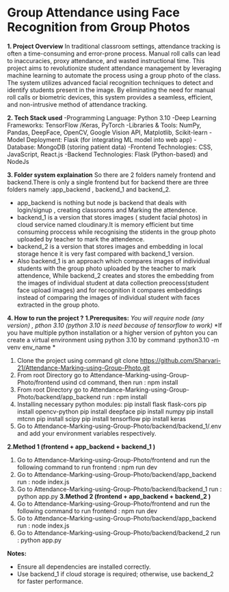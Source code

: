 # Group Attendance using Face Recognition from Group Photos
**1. Project Overview**
In traditional classroom settings, attendance tracking is often a time-consuming and error-prone process. Manual roll calls can lead to inaccuracies, proxy attendance, and wasted instructional time. This project aims to revolutionize student attendance management by leveraging machine learning to automate the process using a group photo of the class.
The system utilizes advanced facial recognition techniques to detect and identify students present in the image. By eliminating the need for manual roll calls or biometric devices, this system provides a seamless, efficient, and non-intrusive method of attendance tracking.

**2. Tech Stack used**
-Programming Language: Python 3.10
-Deep Learning Frameworks: TensorFlow /Keras, PyTorch
-Libraries & Tools: NumPy, Pandas, DeepFace, OpenCV, Google Vision API, Matplotlib, Scikit-learn
-Model Deployment: Flask (for integrating ML model into web app)
-Database: MongoDB (storing patient data)
-Frontend Technologies: CSS, JavaScript, React.js
-Backend Technologies: Flask (Python-based) and NodeJs

**3. Folder system explaination**
So there are 2 folders namely frontend and backend.There is only a single frontend but for backend there are three folders namely :app_backend , backend_1 and backend_2.
- app_backend is nothing but node js backend that deals with login/signup , creating classrooms and Marking the attendence.
- backend_1 is a version that stores images ( student facial photos) in cloud service named cloudinary.It is memory efficient but time consuming proccess while recognising the stidents in the group photo uploaded by teacher to mark the attendence.
- backend_2 is a version that stores images and embedding in local storage hence it is very fast compared with backend_1 version.
- Also backend_1 is an approach which compares images of individual students with the group photo uploaded by the teacher to mark attendence, While backend_2 creates and stores the embedding from the images of individual student at data collection preocess(student face upload images) and for recognition it compares embeddings instead of comparing the images of individual student with faces extracted in the group photo.

**4. How to run the project ?**
**1.Prerequsites:**
*You will require node (any version) , pthon 3.10 (python 3.10 is need because of tensorflow to work)*
*If you have multiple python installation or a higher version of pyhton you can create a virtual environment using python 3.10 by command :python3.10 -m venv env_name
*
1. Clone the project using command git clone https://github.com/Sharvari-21/Attendance-Marking-using-Group-Photo.git
2. From root Directory go to Attendance-Marking-using-Group-Photo/frontend usind cd command, then run : npm install
3. From root Directory go to Attendance-Marking-using-Group-Photo/backend/app_backend run : npm install
4. Installing necessary python modules:
      pip install flask flask-cors
      pip install opencv-python
      pip install deepface
      pip install numpy
      pip install mtcnn
      pip install scipy
      pip install tensorflow
      pip install keras
5. Go to Attendance-Marking-using-Group-Photo/backend/backend_1/.env and add your environment variables respectively.

**2.Method 1 (frontend + app_backend + backend_1 )**
1. Go to Attendance-Marking-using-Group-Photo/frontend and run the following command to run frontend : npm run dev 
2. Go to Attendance-Marking-using-Group-Photo/backend/app_backend run : node index.js
3. Go to Attendance-Marking-using-Group-Photo/backend/backend_1 run : python app.py
**3.Method 2 (frontend + app_backend + backend_2 )**
1. Go to Attendance-Marking-using-Group-Photo/frontend and run the following command to run frontend : npm run dev 
2. Go to Attendance-Marking-using-Group-Photo/backend/app_backend run : node index.js
3. Go to Attendance-Marking-using-Group-Photo/backend/backend_2 run : python app.py

**Notes:**
- Ensure all dependencies are installed correctly.
- Use backend_1 if cloud storage is required; otherwise, use backend_2 for faster performance.
